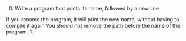 0. Write a program that prints its name, followed by a new line.

If you rename the program, it will print the new name, without having to compile it again
You should not remove the path before the name of the program.
1. 
